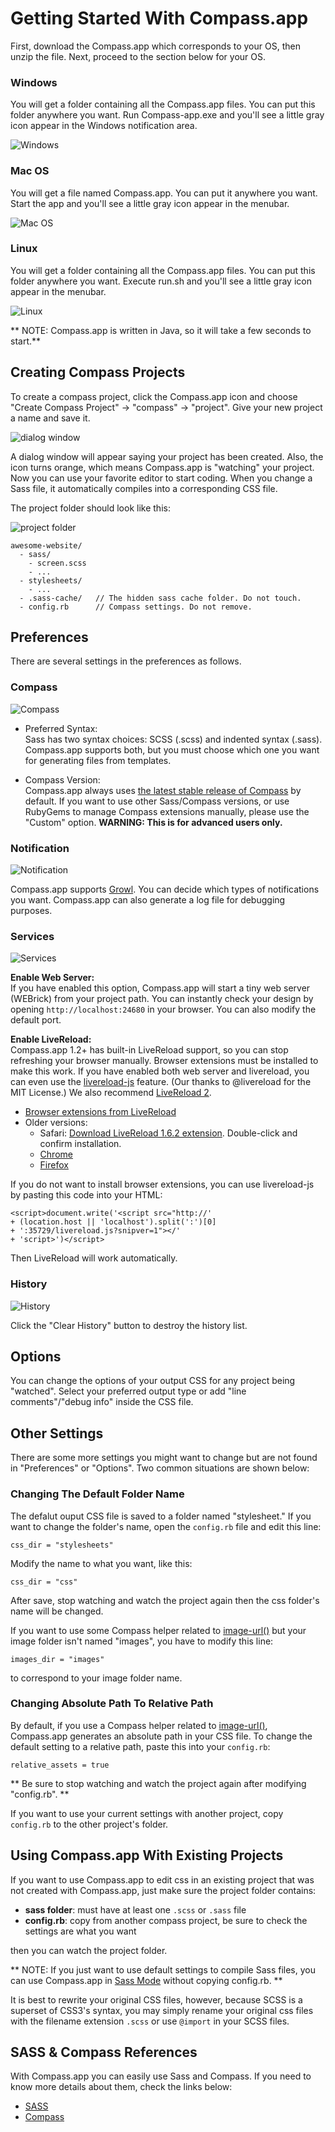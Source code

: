 # Getting Started With Compass.app

First, download the Compass.app which corresponds to your OS, then unzip the file. Next, proceed to the section below for your OS.

### Windows
You will get a folder containing all the Compass.app files. You can put this folder anywhere you want. Run Compass-app.exe and you'll see a little gray icon appear in the Windows notification area.  

  
![Windows](windows.jpg)

### Mac OS
You will get a file named Compass.app. You can put it anywhere you want. Start the app and you'll see a little gray icon appear in the menubar.  

  
![Mac OS](osx.jpg)

### Linux
You will get a folder containing all the Compass.app files. You can put this folder anywhere you want. Execute run.sh and you'll see a little gray icon appear in the menubar.  

  
![Linux](linux.jpg)

** NOTE: Compass.app is written in Java, so it will take a few seconds to start.**


## Creating Compass Projects

To create a compass project, click the Compass.app icon and choose "Create Compass Project" -> "compass" -> "project". Give your new project a name and save it.

![dialog window](create-project.png)

A dialog window will appear saying your project has been created. Also, the icon turns orange, which means Compass.app is "watching" your project. Now you can use your favorite editor to start coding. When you change a Sass file, it automatically compiles into a corresponding CSS file.

The project folder should look like this:

![project folder](project-folder.png)

    awesome-website/
      - sass/
        - screen.scss
        - ...
      - stylesheets/
        - ...
      - .sass-cache/   // The hidden sass cache folder. Do not touch.
      - config.rb      // Compass settings. Do not remove.


## Preferences
There are several settings in the preferences as follows.

### Compass

![Compass](preference-compass.png)

* Preferred Syntax:   
Sass has two syntax choices: SCSS (.scss) and indented syntax (.sass). Compass.app supports both, but you must choose which one you want for generating files from templates.

* Compass Version:   
Compass.app always uses [the latest stable release of Compass](http://compass-style.org/CHANGELOG/) by default. If you want to use other Sass/Compass versions, or use RubyGems to manage Compass extensions manually, please use the "Custom" option. **WARNING: This is for advanced users only.**

### Notification

![Notification](preference-notification.png)

Compass.app supports [Growl](http://growl.info/). You can decide which types of notifications you want. Compass.app can also generate a log file for debugging purposes.

### Services

![Services](preference-services.png)

**Enable Web Server:**   
If you have enabled this option, Compass.app will start a tiny web server (WEBrick) from your project path. You can instantly check your design by opening `http://localhost:24680` in your browser. You can also modify the default port.

**Enable LiveReload:**   
Compass.app 1.2+ has built-in LiveReload support, so you can stop refreshing your browser manually. Browser extensions must be installed to make this work. If you have enabled both web server and livereload, you can even use the [livereload-js](https://github.com/livereload/livereload-js) feature. (Our thanks to @livereload for the MIT License.) We also recommend [LiveReload 2](http://livereload.com/).

* [Browser extensions from LiveReload](http://help.livereload.com/kb/general-use/browser-extensions)
* Older versions:
    - Safari: [Download LiveReload 1.6.2 extension](https://github.com/downloads/mockko/livereload/LiveReload-1.6.2.safariextz). Double-click and confirm installation.
    - [Chrome](https://chrome.google.com/extensions/detail/jnihajbhpnppcggbcgedagnkighmdlei)
    - [Firefox](https://addons.mozilla.org/zh-TW/firefox/addon/livereload/)

If you do not want to install browser extensions, you can use livereload-js by pasting this code into your HTML:

    <script>document.write('<script src="http://'
    + (location.host || 'localhost').split(':')[0]
    + ':35729/livereload.js?snipver=1"></'
    + 'script>')</script>

Then LiveReload will work automatically.

### History

![History](preference-history.png)

Click the "Clear History" button to destroy the history list.


## Options
You can change the options of your output CSS for any project being "watched". Select your preferred output type or add "line comments"/"debug info" inside the CSS file.

## Other Settings
There are some more settings you might want to change but are not found in "Preferences" or "Options". Two common situations are shown below: 

### Changing The Default Folder Name
The defalut ouput CSS file is saved to a folder named "stylesheet." If you want to change the folder's name, open the `config.rb` file and edit this line:

    css_dir = "stylesheets"
    
Modify the name to what you want, like this:

    css_dir = "css"
    
After save, stop watching and watch the project again then the css folder's name will be changed.

If you want to use some Compass helper related to [image-url()](http://compass-style.org/reference/compass/helpers/urls/#image-url) but your image folder isn't named "images", you have to modify this line:

    images_dir = "images"

to correspond to your image folder name.

### Changing Absolute Path To Relative Path
By default, if you use a Compass helper related to [image-url()](http://compass-style.org/reference/compass/helpers/urls/#image-url), Compass.app generates an absolute path in your CSS file. To change the default setting to a relative path, paste this into your `config.rb`:

    relative_assets = true

** Be sure to stop watching and watch the project again after modifying "config.rb". **

If you want to use your current settings with another project, copy `config.rb` to the other project's folder.

## Using Compass.app With Existing Projects
If you want to use Compass.app to edit css in an existing project that was not created with Compass.app, just make sure the project folder contains:

* **sass folder**: must have at least one `.scss` or `.sass` file
* **config.rb**: copy from another compass project, be sure to check the settings are what you want

then you can watch the project folder.

** NOTE: If you just want to use default settings to compile Sass files, you can use Compass.app in [Sass Mode](https://github.com/handlino/CompassApp/wiki/Sass-mode) without copying config.rb. **

It is best to rewrite your original CSS files, however, because SCSS is a superset of CSS3's syntax, you may simply rename your original css files with the filename extension `.scss` or use `@import` in your SCSS files.


## SASS & Compass References

With Compass.app you can easily use Sass and Compass. If you need to know more details about them, check the links below: 

* [SASS](http://sass-lang.com/)
* [Compass](http://compass-style.org/)
